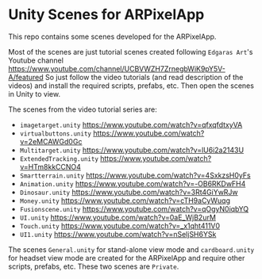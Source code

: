 # Unity Scenes for ARPixelApp

This repo contains some scenes developed for the ARPixelApp.

Most of the scenes are just tutorial scenes created following `Edgaras Art`'s Youtube channel <https://www.youtube.com/channel/UCBVWZH7ZrnegbWiK9pY5V-A/featured>
So just follow the video tutorials (and read description of the videos) and install the required scripts, prefabs, etc.
Then open the scenes in Unity to view.

The scenes from the video tutorial series are:

- `imagetarget.unity`		<https://www.youtube.com/watch?v=qfxqfdtxyVA>
- `virtualbuttons.unity`	<https://www.youtube.com/watch?v=2eMCAWGd0Gc>
- `Multitarget.unity` 		<https://www.youtube.com/watch?v=lU6i2a2143U>
- `ExtendedTracking.unity` 	<https://www.youtube.com/watch?v=HTm8kkCCNO4>
- `Smartterrain.unity` 		<https://www.youtube.com/watch?v=4SxkzsH0yFs>
- `Animation.unity` 		<https://www.youtube.com/watch?v=-OB6RKDwFH4>
- `Dinosaur.unity` 		<https://www.youtube.com/watch?v=3Rt4GiYwRJw>
- `Money.unity` 		<https://www.youtube.com/watch?v=cTH9aCyWuqg>
- `Fusionscene.unity`		<https://www.youtube.com/watch?v=qOgyN0iqbYQ>
- `UI.unity`			<https://www.youtube.com/watch?v=0aE_WjB2urM>
- `Touch.unity`			<https://www.youtube.com/watch?v=_x1qht411V0>
- `UI1.unity`			<https://www.youtube.com/watch?v=nSeljSH6YSk>

The scenes `General.unity` for stand-alone view mode and `cardboard.unity` for headset view mode are created for the ARPixelApp and require other scripts, prefabs, etc. These two scenes are `Private`.
